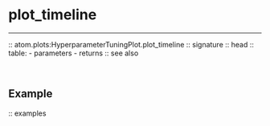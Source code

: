# plot_timeline
---------------

:: atom.plots:HyperparameterTuningPlot.plot_timeline
    :: signature
    :: head
    :: table:
        - parameters
        - returns
    :: see also

<br>

## Example

:: examples
